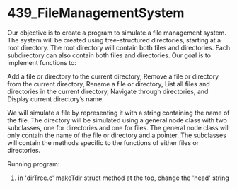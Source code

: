 # 439_FileManagementSystem

Our objective is to create a program to simulate a file management system. The system will be created using tree-structured directories, starting at a root directory. The root directory will contain both files and directories. Each subdirectory can also contain both files and directories. Our goal is to implement functions to: 

Add a file or directory to the current directory,
Remove a file or directory from the current directory,
Rename a file or directory,
List all files and directories in the current directory,
Navigate through directories,
and Display current directory’s name.

We will simulate a file by representing it with a string containing the name of the file. 
The directory will be simulated using a general node class with two subclasses, one for directories and one for files. The general node class will only contain the name of the file or directory and a pointer. The subclasses will contain the methods specific to the functions of either files or directories.

Running program: 
1) in 'dirTree.c' makeTdir struct method at the top, change the 'head' string
